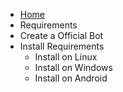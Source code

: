 - [Home](https://github.com/AyraHikari/Nana-TgBot/wiki)
- Requirements
- Create a Official Bot
- Install Requirements
  - Install on Linux
  - Install on Windows
  - Install on Android

